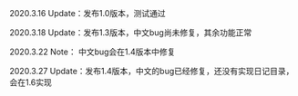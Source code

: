 2020.3.16 Update：发布1.0版本，测试通过

2020.3.18 Update：发布1.3版本，中文bug尚未修复，其余功能正常

2020.3.22 Note： 中文bug会在1.4版本中修复

2020.3.27 Update：发布1.4版本，中文的bug已经修复，还没有实现日记目录，会在1.6实现
